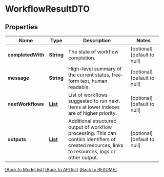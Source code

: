 # WorkflowResultDTO
## Properties

| Name | Type | Description | Notes |
|------------ | ------------- | ------------- | -------------|
| **completedWith** | **String** | The state of workflow completion. | [optional] [default to null] |
| **message** | **String** | High-level summary of the current status, free-form text, human readable. | [optional] [default to null] |
| **nextWorkflows** | [**List**](WorkflowResultDTO_nextWorkflows_inner.md) | List of workflows suggested to run next. Items at lower indexes are of higher priority. | [optional] [default to null] |
| **outputs** | [**List**](WorkflowResultDTO_outputs_inner.md) | Additional structured output of workflow processing. This can contain identifiers of created resources, links to resources, logs or other output. | [optional] [default to null] |

[[Back to Model list]](../README.md#documentation-for-models) [[Back to API list]](../README.md#documentation-for-api-endpoints) [[Back to README]](../README.md)

